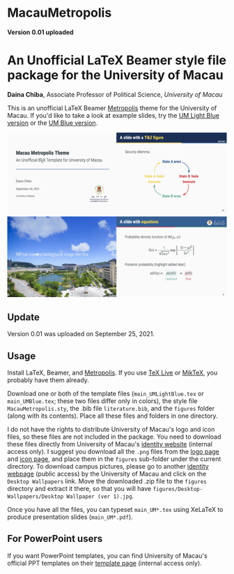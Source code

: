 # MacauMetropolis

**Version 0.01 uploaded**


# An Unofficial LaTeX Beamer style file package for the University of Macau

**Daina Chiba**, Associate Professor of Political Science, *University of Macau*

This is an unofficial LaTeX Beamer [Metropolis](https://github.com/matze/mtheme) theme for the University of Macau. If you'd like to take a look at example slides, try the [UM Light Blue version](main_UMLightBlue.pdf) or the [UM Blue version](main_UMBlue.pdf).

![Screenshot](Screenshots.jpg)

## Update

Version 0.01 was uploaded on September 25, 2021.

## Usage
Install LaTeX, Beamer, and [Metropolis](https://github.com/matze/mtheme). If you use [TeX Live](https://tug.org/texlive/) or [MikTeX](https://miktex.org/), you probably have them already.

Download one or both of the template files (``main_UMLightBlue.tex`` or ``main_UMBlue.tex``; these two files differ only in colors), the style file ``MacauMetropolis.sty``, the .bib file ``literature.bib``, and the ``figures`` folder (along with its contents). Place all these files and folders in one directory. 

I do not have the rights to distribute University of Macau's logo and icon files, so these files are not included in the package. You need to download these files directly from University of Macau's [identity website](https://identity.co.um.edu.mo/) (internal access only). I suggest you download all the ``.png`` files from the [logo page](https://identity.co.um.edu.mo/university-logo/) and [icon page](https://identity.co.um.edu.mo/university-icon/), and place them in the ``figures`` sub-folder under the current directory. To download campus pictures, please go to another [identity webpage](https://www.um.edu.mo/about-um/identity/) (public access) by the University of Macau and click on the ``Desktop Wallpapers`` link. Move the downloaded .zip file to the ``figures`` directory and extract it there, so that you will have ``figures/Desktop-Wallpapers/Desktop Wallpaper (ver 1).jpg``. 

Once you have all the files, you can typeset ``main_UM*.tex`` using XeLaTeX to produce presentation slides (``main_UM*.pdf``).

## For PowerPoint users

If you want PowerPoint templates, you can find University of Macau's official PPT templates on their [template page](https://identity.co.um.edu.mo/download/templates-of-letterhead-and-powerpoints-for-internal-use-only/) (internal access only).

